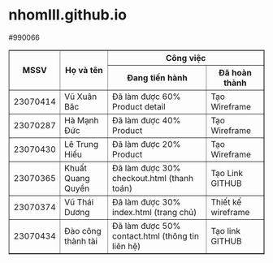 # nhomIII.github.io

<!DOCTYPE html>
<html>
<head>
    <title>Bảng phân công</title>
    <meta charset="utf-8">
</head>
<body>
    <table border="1">
        <tr>
            <th rowspan="2">MSSV</th>
            <th rowspan="2">Họ và tên</th>
            <th colspan="3">Công việc</th>
        </tr>
        <tr>
            <th>Đang tiến hành</th>
            <th>Đã hoàn thành</th>
        </tr>
        <tr>
            <td>23070414</td>
            <td>Vũ Xuân Băc</td>
            <td>Đã làm được 60% Product detail</td>
            <td>Tạo Wireframe</td>
        </tr>
            #990066<tr>
            <td>23070287</td>
            <td>Hà Mạnh Đức</td>
            <td>Đã làm được 40% Product</td>
            <td>Tạo Wireframe</td>
        </tr>
        <tr>
            <td>23070430</td>
            <td>Lê Trung Hiếu</td>
            <td>Đã làm được 20% Product</td>
            <td>Tạo Wireframe</td>
        </tr>
        <tr>
            <td>23070365</td>
            <td>Khuất Quang Quyền</td>
            <td>Đã làm được 30% checkout.html (thanh toán) </td>
            <td>Tạo Link GITHUB</td>
        </tr>
        <tr>
            <td>23070374</td>
            <td>Vũ Thái Dương</td>
            <td>Đã làm được 30% index.html (trang chủ)</td>
            <td>Thiết kế wireframe</td>
        </tr>
        <tr>
            <td>23070434</td>
            <td>Đào công thành tài</td>
            <td>Đã làm được 50% contact.html (thông tin liên hệ)</td>
            <td>Tạo link GITHUB</td>
        </tr>
    </table>
</body>
</html>
